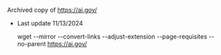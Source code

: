 Archived copy of https://ai.gov/

+ Last update 11/13/2024

    wget --mirror --convert-links --adjust-extension --page-requisites --no-parent https://ai.gov/